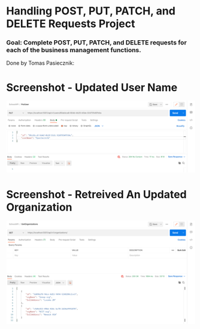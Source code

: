 # Handling POST, PUT, PATCH, and DELETE Requests Project

### Goal: Complete POST, PUT, PATCH, and DELETE requests for each of the business management functions.

Done by Tomas Pasiecznik:

# Screenshot - Updated User Name
![PUT](/PUT.png "PUT")  

# Screenshot - Retreived An Updated Organization
![PUT2](/PUT2.png "PUT2")  
